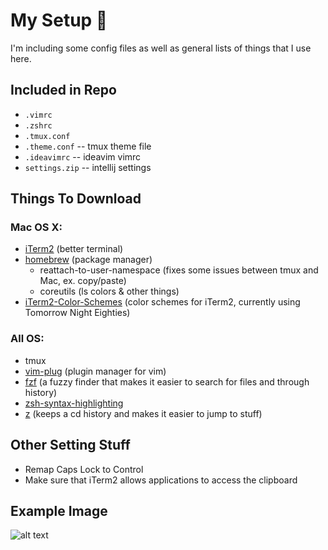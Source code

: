 # My Setup 🌟

I'm including some config files as well as general lists of things that I use here. 

## Included in Repo
* `.vimrc`
* `.zshrc`
* `.tmux.conf`
* `.theme.conf` -- tmux theme file
* `.ideavimrc` -- ideavim vimrc 
* `settings.zip` -- intellij settings


## Things To Download
### Mac OS X:
* [iTerm2](https://www.iterm2.com/) (better terminal)
* [homebrew](https://brew.sh/) (package manager)
  * reattach-to-user-namespace (fixes some issues between tmux and Mac, ex. copy/paste)
  * coreutils (ls colors & other things)
* [iTerm2-Color-Schemes](https://github.com/mbadolato/iTerm2-Color-Schemes) (color schemes for iTerm2, currently using Tomorrow Night Eighties)
### All OS:
* tmux 
* [vim-plug](https://github.com/junegunn/vim-plug) (plugin manager for vim)
* [fzf](https://github.com/junegunn/fzf) (a fuzzy finder that makes it easier to search for files and through history)
* [zsh-syntax-highlighting](https://github.com/zsh-users/zsh-syntax-highlighting)
* [z](https://github.com/rupa/z) (keeps a cd history and makes it easier to jump to stuff)

## Other Setting Stuff
* Remap Caps Lock to Control
* Make sure that iTerm2 allows applications to access the clipboard

## Example Image
![alt text](https://user-images.githubusercontent.com/12420326/49762791-cbd89f00-fc98-11e8-964d-760ced039cb3.png)
